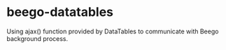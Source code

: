 # beego-datatables
Using ajax() function provided by DataTables to communicate with Beego background process.
